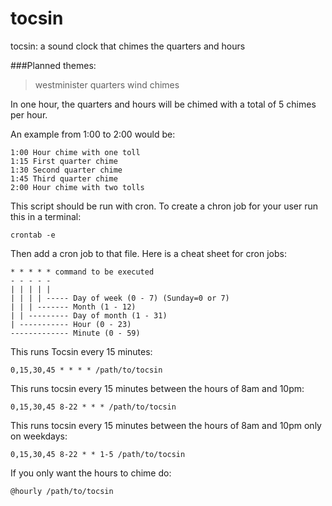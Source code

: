 tocsin
======

tocsin: a sound clock that chimes the quarters and hours

###Planned themes:
>westminister quarters 
>wind chimes

In one hour, the quarters and hours will be chimed with a total of 5 
chimes per hour. 

An example from 1:00 to 2:00 would be:

	1:00 Hour chime with one toll
	1:15 First quarter chime
	1:30 Second quarter chime
	1:45 Third quarter chime
	2:00 Hour chime with two tolls

This script should be run with cron. To create a chron job for your 
user run this in a terminal:

	crontab -e
	
Then add a cron job to that file. Here is a cheat sheet for cron jobs:

	* * * * * command to be executed
	- - - - -
	| | | | |
	| | | | ----- Day of week (0 - 7) (Sunday=0 or 7)
	| | | ------- Month (1 - 12)
	| | --------- Day of month (1 - 31)
	| ----------- Hour (0 - 23)
	------------- Minute (0 - 59)

This runs Tocsin every 15 minutes:

	0,15,30,45 * * * * /path/to/tocsin

This runs tocsin every 15 minutes between the hours of 8am and 
10pm:

	0,15,30,45 8-22 * * * /path/to/tocsin

This runs tocsin every 15 minutes between the hours of 8am and 10pm
only on weekdays:

	0,15,30,45 8-22 * * 1-5 /path/to/tocsin 

If you only want the hours to chime do:

	@hourly /path/to/tocsin 
